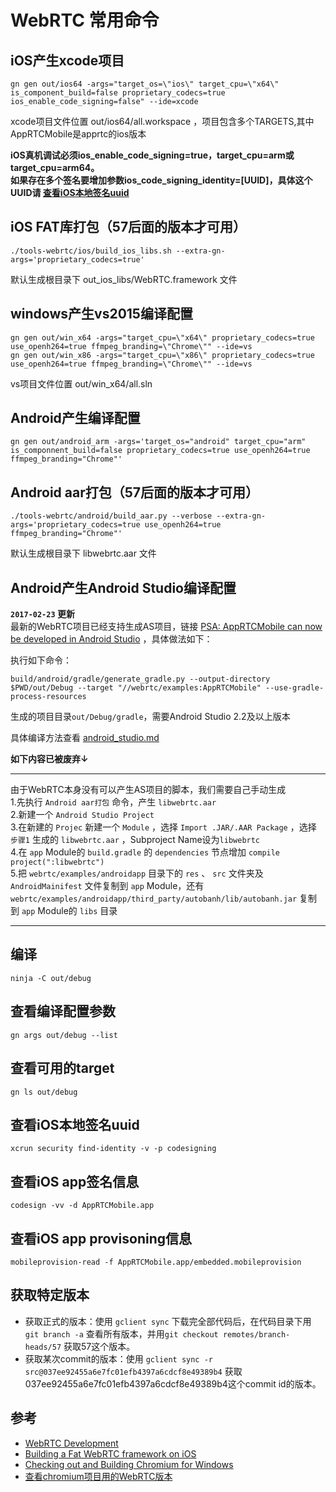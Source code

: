 # WebRTC 常用命令


## iOS产生xcode项目

``` shell
gn gen out/ios64 -args="target_os=\"ios\" target_cpu=\"x64\" is_component_build=false proprietary_codecs=true ios_enable_code_signing=false" --ide=xcode
```
xcode项目文件位置 out/ios64/all.workspace ，项目包含多个TARGETS,其中AppRTCMobile是apprtc的ios版本

**iOS真机调试必须ios_enable_code_signing=true，target_cpu=arm或target_cpu=arm64。<br />
如果存在多个签名要增加参数ios_code_signing_identity=[UUID]，具体这个UUID请 [查看iOS本地签名uuid](#查看iOS本地签名uuid)**


## iOS FAT库打包（57后面的版本才可用）

``` shell
./tools-webrtc/ios/build_ios_libs.sh --extra-gn-args='proprietary_codecs=true'
```

默认生成根目录下 out_ios_libs/WebRTC.framework 文件


## windows产生vs2015编译配置

``` shell
gn gen out/win_x64 -args="target_cpu=\"x64\" proprietary_codecs=true use_openh264=true ffmpeg_branding=\"Chrome\"" --ide=vs
gn gen out/win_x86 -args="target_cpu=\"x86\" proprietary_codecs=true use_openh264=true ffmpeg_branding=\"Chrome\"" --ide=vs
```

vs项目文件位置 out/win_x64/all.sln


## Android产生编译配置

``` shell
gn gen out/android_arm -args='target_os="android" target_cpu="arm" is_componnent_build=false proprietary_codecs=true use_openh264=true ffmpeg_branding="Chrome"'
```

<!-- more -->


## Android aar打包（57后面的版本才可用）

``` shell
./tools-webrtc/android/build_aar.py --verbose --extra-gn-args='proprietary_codecs=true use_openh264=true ffmpeg_branding="Chrome"'
```

默认生成根目录下 libwebrtc.aar 文件


## Android产生Android Studio编译配置

**`2017-02-23` 更新**  
最新的WebRTC项目已经支持生成AS项目，链接 [PSA: AppRTCMobile can now be developed in Android Studio](https://groups.google.com/forum/#!topic/discuss-webrtc/b7yQjvPLHaM)  ，具体做法如下：

执行如下命令：

```shell
build/android/gradle/generate_gradle.py --output-directory $PWD/out/Debug --target "//webrtc/examples:AppRTCMobile" --use-gradle-process-resources
```

生成的项目目录`out/Debug/gradle`，需要Android Studio 2.2及以上版本

具体编译方法查看 [android_studio.md](https://chromium.googlesource.com/chromium/src.git/+/master/docs/android_studio.md)

**如下内容已被废弃↓**

---

由于WebRTC本身没有可以产生AS项目的脚本，我们需要自己手动生成  
1.先执行 `Android aar打包` 命令，产生 `libwebrtc.aar`  
2.新建一个 `Android Studio Project`  
3.在新建的 `Projec`  新建一个 `Module` ，选择 `Import .JAR/.AAR Package` ，选择 `步骤1` 生成的 `libwebrtc.aar` ，Subproject Name设为`libwebrtc`  
4.在 `app` Module的 `build.gradle` 的 `dependencies` 节点增加 `compile project(":libwebrtc")`  
5.把 `webrtc/examples/androidapp` 目录下的 `res` 、 `src` 文件夹及 `AndroidMainifest` 文件复制到 `app` Module，还有 `webrtc/examples/androidapp/third_party/autobanh/lib/autobanh.jar` 复制到 `app` Module的 `libs` 目录

---


## 编译

``` shell
ninja -C out/debug
```


## 查看编译配置参数

``` shell
gn args out/debug --list
```


## 查看可用的target

``` shell
gn ls out/debug
```


## 查看iOS本地签名uuid
``` shell
xcrun security find-identity -v -p codesigning
```


## 查看iOS app签名信息
``` shell
codesign -vv -d AppRTCMobile.app 
```


## 查看iOS app provisoning信息
``` shell
mobileprovision-read -f AppRTCMobile.app/embedded.mobileprovision
```


## 获取特定版本

* 获取正式的版本：使用 `gclient sync` 下载完全部代码后，在代码目录下用 `git branch -a` 查看所有版本，并用`git checkout remotes/branch-heads/57` 获取57这个版本。
* 获取某次commit的版本：使用 `gclient sync -r src@037ee92455a6e7fc01efb4397a6cdcf8e49389b4` 获取037ee92455a6e7fc01efb4397a6cdcf8e49389b4这个commit id的版本。


## 参考

* [WebRTC Development](https://webrtc.org/native-code/development/)
* [Building a Fat WebRTC framework on iOS](https://medium.com/@atsakiridis/building-a-fat-webrtc-framework-on-ios-8610fffb2224#.v7zqct8v9)
* [Checking out and Building Chromium for Windows](https://chromium.googlesource.com/chromium/src/+/master/docs/windows_build_instructions.md)
* [查看chromium项目用的WebRTC版本](https://chromium.googlesource.com/chromium/src/+/master/DEPS#234)
